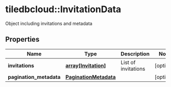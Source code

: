 # tiledbcloud::InvitationData

Object including invitations and metadata
## Properties
Name | Type | Description | Notes
------------ | ------------- | ------------- | -------------
**invitations** | [**array[Invitation]**](Invitation.md) | List of invitations | [optional] 
**pagination_metadata** | [**PaginationMetadata**](PaginationMetadata.md) |  | [optional] 


